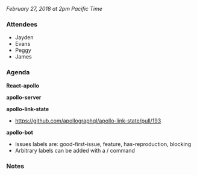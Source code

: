 *February 27, 2018 at 2pm Pacific Time*

### Attendees

- Jayden
- Evans
- Peggy
- James

### Agenda

**React-apollo**

**apollo-server**

**apollo-link-state**

- https://github.com/apollographql/apollo-link-state/pull/193

**apollo-bot**

* Issues labels are: good-first-issue, feature, has-reproduction, blocking
* Arbitrary labels can be added with a / command

### Notes

